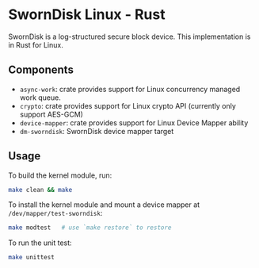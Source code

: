 # SwornDisk Linux - Rust

SwornDisk is a log-structured secure block device. This implementation is in Rust for Linux.

## Components

- `async-work`: crate provides support for Linux concurrency managed work queue.
- `crypto`: crate provides support for Linux crypto API (currently only support AES-GCM)
- `device-mapper`: crate provides support for Linux Device Mapper ability 
- `dm-sworndisk`: SwornDisk device mapper target

## Usage

To build the kernel module, run:

```bash
make clean && make
```

To install the kernel module and mount a device mapper at `/dev/mapper/test-sworndisk`:

```bash
make modtest   # use `make restore` to restore
```

To run the unit test:

```bash
make unittest
```